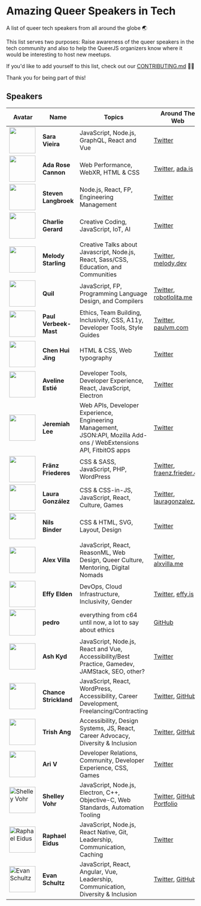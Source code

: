 # Amazing Queer Speakers in Tech

A list of queer tech speakers from all around the globe :earth_asia:

This list serves two purposes: Raise awareness of the queer speakers in the tech community and also to help the QueerJS organizers know where it would be interesting to host new meetups.

If you'd like to add yourself to this list, check out our [CONTRIBUTING.md](CONTRIBUTING.md) :man_cartwheeling:

Thank you for being part of this!

## Speakers

| Avatar | Name | Topics | Around The Web | Location |
| ------------- | ------------- | ------------- | ------------- | ------------- |
| <img src="https://twitter.com/nikkitaFTW/profile_image?size=original" height="70px" width="70px" align="left" alt="" />  | **Sara Vieira**  | JavaScript, Node.js, GraphQL, React and Vue | [Twitter](https://twitter.com/nikkitaftw) | Berlin, Germany |
| <img src="https://twitter.com/Lady_Ada_King/profile_image?size=original" height="70px" width="70px" align="left" alt="" />  | **Ada Rose Cannon**  | Web Performance, WebXR, HTML & CSS | [Twitter](https://twitter.com/lady_ada_king), [ada.is](https://ada.is) | London, UK |
| <img src="https://pbs.twimg.com/profile_images/857671079636217857/ICFEvex-_400x400.jpg" height="70px" width="70px" align="left" alt="" />  | **Steven Langbroek** |Node.js, React, FP, Engineering Management | [Twitter](https://twitter.com/stevendotjs) | Berlin, Germany |
| <img src="https://pbs.twimg.com/profile_images/440808125721870336/34QLtMdA_400x400.jpeg" height="70px" width="70px" align="left" alt="" /> | **Charlie Gerard** | Creative Coding, JavaScript, IoT, AI | [Twitter](https://twitter.com/devdevcharlie) | Sydney, Australia |
| <img src="https://cdn.glitch.com/2d246102-8341-4166-a220-b39d607c9218%2Fsquiddo2.png?v=1562948168400" height="70px" width="70px" align="left" alt="" /> | **Melody Starling** | Creative Talks about Javascript, Node.js, React, Sass/CSS, Education, and Communities | [Twitter](https://twitter.com/pixelyunicorn), [melody.dev](https://melody.dev/) | Philadelphia & NYC, USA |
| <img src="https://pbs.twimg.com/profile_images/1136377275551629312/Z-9Lx8-x_400x400.png" height="70px" width="70px" align="left" alt="" /> | **Quil** | JavaScript, FP, Programming Language Design, and Compilers | [Twitter](https://twitter.com/robotlolita), [robotlolita.me](https://robotlolita.me/) | Stockholm, Sweden |
| <img src="https://twitter.com/paul_v_m/profile_image?size=original" height="70px" width="70px" align="left" alt="" /> | **Paul Verbeek-Mast** | Ethics, Team Building, Inclusivity, CSS, A11y, Developer Tools, Style Guides | [Twitter](https://twitter.com/paul_v_m), [paulvm.com](https://paulvm.com/) | Amsterdam, The Netherlands |
| <img src="https://pbs.twimg.com/profile_images/1138414735500595200/MfOU2-0K_400x400.png" height="70px" width="70px" align="left" alt="" /> | **Chen Hui Jing** | HTML & CSS, Web typography | [Twitter](https://twitter.com/hj_chen) | Singapore |
| <img src="https://twitter.com/avilene_/profile_image?size=original" height="70px" width="70px" align="left" alt="" /> | **Aveline Estié** | Developer Tools, Developer Experience, React, JavaScript, Electron | [Twitter](https://twitter.com/avilene_) | Stockholm, Sweden |
| <img src="https://twitter.com/JeremiahLee/profile_image?size=original" height="70px" width="70px" align="left" alt="" /> | **Jeremiah Lee** | Web APIs, Developer Experience, Engineering Management, JSON:API, Mozilla Add-ons / WebExtensions API, FitbitOS apps | [Twitter](https://twitter.com/JeremiahLee) | Stockholm, Sweden |
| <img src="https://twitter.com/ffraenz/profile_image?size=original" height="70px" width="70px" align="left" alt="" /> | **Fränz Friederes** | CSS & SASS, JavaScript, PHP, WordPress | [Twitter](https://twitter.com/ffraenz), [fraenz.frieder.es](https://fraenz.frieder.es/) | Berlin, Germany & Luxembourg |
| <img src="https://pbs.twimg.com/profile_images/1153994604166991873/Etqs6b5e_400x400.jpg" height="70px" width="70px" align="left" alt="" /> | **Laura González** | CSS & CSS-in-JS, JavaScript, React, Culture, Games | [Twitter](https://twitter.com/freezydorito), [lauragonzalez.cc](https://lauragonzalez.cc/) | London, UK |
| <img src="https://twitter.com/supremebeing09/profile_image?size=original" height="70px" width="70px" align="left" alt="" /> | **Nils Binder** | CSS & HTML, SVG, Layout, Design | [Twitter](https://twitter.com/supremebeing09) | Bochum, Germany |
| <img src="https://pbs.twimg.com/profile_images/1153973985559887873/yqBnG2e4_400x400.jpg" height="70px" width="70px" align="left" alt="" /> | **Alex Villa** | JavaScript, React, ReasonML, Web Design, Queer Culture, Mentoring, Digital Nomads | [Twitter](https://twitter.com/AlxSavage), [alxvilla.me](https://alxvilla.me/) | Mexico City, San Francisco, Berlin |
| <img src="https://pbs.twimg.com/profile_images/1154307358106873856/ySyEjgac_400x400.jpg" height="70px" width="70px" align="left" alt="" /> | **Effy Elden** | DevOps, Cloud Infrastructure, Inclusivity, Gender | [Twitter](https://twitter.com/ineffyble), [effy.is](https://effy.is/) | Melbourne, Australia |
| <img src="https://pbs.twimg.com/media/D59k2LCXsAIW9zX?format=jpg&name=4096x4096" height="70px" width="70px" align="left" alt="" /> | **pedro** | everything from c64 until now, a lot to say about ethics | [GitHub](https://github.com/rj76/) | The Hague, The Netherlands |
| <img src="https://www.gravatar.com/avatar/24073d0e70921eda1a2ae25e2cceb057?s=500" height="70px" width="70px" align="left" alt="" /> | **Ash Kyd** | JavaScript, Node.js, React and Vue, Accessibility/Best Practice, Gamedev, JAMStack, SEO, other? | [Twitter](https://twitter.com/ashkyd) | Amsterdam, Netherlands |
| <img src="https://avatars3.githubusercontent.com/u/3082153?s=96&v=4" height="70px" width="70px" align="left" alt="" /> | **Chance Strickland** | JavaScript, React, WordPress, Accessibility, Career Development, Freelancing/Contracting | [Twitter](https://twitter.com/chancethedev), [GitHub](https://github.com/chancestrickland) | San Diego, CA |
| <img src="https://pbs.twimg.com/profile_images/1110623843939287041/QmYROzLl_400x400.png" height="70px" width="70px" align="left" alt="" /> | **Trish Ang** | Accessibility, Design Systems, JS, React, Career Advocacy, Diversity & Inclusion | [Twitter](https://twitter.com/feesh), [GitHub](https://github.com/feesh) | Oakland, CA |
| <img src="https://twitter.com/AriVanider/profile_image?size=original" height="70px" width="70px" align="left" alt="" /> | **Ari V** | Developer Relations, Community, Developer Experience, CSS, Games | [Twitter](https://twitter.com/AriVanider) | Stockholm, Sweden |
| <img src="https://github.com/codebytere.png" height="70px" width="70px" align="left" alt="Shelley Vohr" /> | **Shelley Vohr** | JavaScript, Node.js, Electron, C++, Objective-C, Web Standards, Automation Tooling | [Twitter](https://twitter.com/codebytere), [GitHub](https://github.com/codebytere), [Portfolio](http://codebyte.re) | San Francisco, California |
| <img src="https://pbs.twimg.com/profile_images/1068420838553202688/vsWveHoy_400x400.jpg" height="70px" width="70px" align="left" alt="Raphael Eidus" /> | **Raphael Eidus** | JavaScript, Node.js, React Native, Git, Leadership, Communication, Caching | [Twitter](https://twitter.com/raphaelcodes) | New York, NY |
| <img src="https://pbs.twimg.com/profile_images/1179970302492762112/FqLhk6ZV_400x400.jpg" height="70px" width="70px" align="left" alt="Evan Schultz" /> | **Evan Schultz** | JavaScript, React, Angular, Vue, Leadership, Communication, Diversity & Inclusion | [Twitter](https://twitter.com/e_p82),  [GitHub](https://github.com/e-schultz)  | Toronto, ON |

